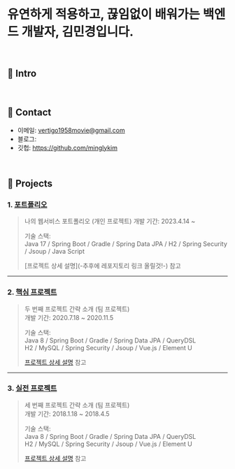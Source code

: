 # 유연하게 적용하고, 끊임없이 배워가는 백엔드 개발자, 김민경입니다.

</br>

## :pushpin: Intro


</br>

## :pushpin: Contact
- 이메일: vertigo1958movie@gmail.com
- 블로그: 
- 깃헙: https://github.com/minglykim

</br>

## :pushpin: Projects
### 1. [포트폴리오](https://github.com/2023-SMHRD-KDT-IOT-4/Repo)
>나의  웹서비스 포트폴리오 (개인 프로젝트)
>개발 기간: 2023.4.14 ~
>  
>기술 스택:  
>Java 17 / Spring Boot / Gradle / Spring Data JPA / H2 /
>Spring Security / Jsoup / Java Script  
>  
>[프로젝트 상세 설명](-추후에 레포지토리 링크 올릴것!-) 참고

---

### 2. [핵심 프로젝트](https://github.com/JungHyung2/gitio.io)
>두 번째 프로젝트 간략 소개  (팀 프로젝트)  
>개발 기간: 2020.7.18 ~ 2020.11.5  
>  
>기술 스택:  
>Java 8 / Spring Boot / Gradle / Spring Data JPA / QueryDSL  
>H2 / MySQL / Spring Security / Jsoup / Vue.js / Element U  
>  
>[프로젝트 상세 설명](https://github.com/JungHyung2/gitio.io) 참고

---

### 3. [실전 프로젝트](https://github.com/JungHyung2/gitio.io)
>세 번째 프로젝트 간략 소개  (팀 프로젝트)  
>개발 기간: 2018.1.18 ~ 2018.4.5  
>  
>기술 스택:  
>Java 8 / Spring Boot / Gradle / Spring Data JPA / QueryDSL  
>H2 / MySQL / Spring Security / Jsoup / Vue.js / Element U  
>  
>[프로젝트 상세 설명](https://github.com/JungHyung2/gitio.io) 참고
